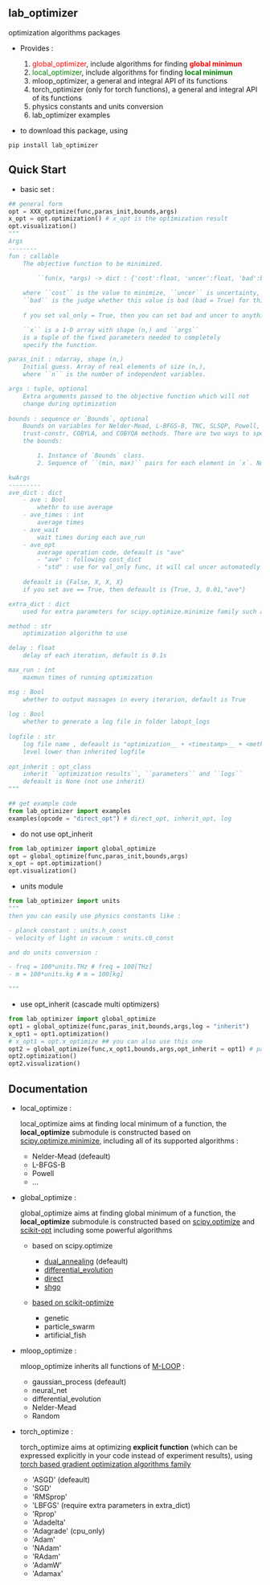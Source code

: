 lab_optimizer
---------
optimization algorithms packages

- Provides : 
  1. <span style="color:red">global_optimizer</span>, include algorithms for finding <span style="color:red">__global minimun__</span> 
  2. <span style="color:green">local_optimizer</span>, include algorithms for finding <span style="color:green">__local minimun__</span>
  3. mloop_optimizer, a general and integral API of its functions
  4. torch_optimizer (only for torch functions), a general and integral API of its functions
  5. physics constants and units conversion 
  6. lab_optimizer examples

- to download this package, using
```shell
pip install lab_optimizer
```

Quick Start
---------
- basic set : 
```python
## general form
opt = XXX_optimize(func,paras_init,bounds,args)
x_opt = opt.optimization() # x_opt is the optimization result
opt.visualization()
"""
Args
--------
fun : callable
    The objective function to be minimized.

        ``fun(x, *args) -> dict : {'cost':float, 'uncer':float, 'bad':bool}``
        
    where ``cost`` is the value to minimize, ``uncer`` is uncertainty,
    ``bad`` is the judge whether this value is bad (bad = True) for this cost
    
    f you set val_only = True, then you can set bad and uncer to anything because they will not be used and default is True

    ``x`` is a 1-D array with shape (n,) and ``args``
    is a tuple of the fixed parameters needed to completely
    specify the function.

paras_init : ndarray, shape (n,)
    Initial guess. Array of real elements of size (n,),
    where ``n`` is the number of independent variables.

args : tuple, optional
    Extra arguments passed to the objective function which will not
    change during optimization
    
bounds : sequence or `Bounds`, optional
    Bounds on variables for Nelder-Mead, L-BFGS-B, TNC, SLSQP, Powell,
    trust-constr, COBYLA, and COBYQA methods. There are two ways to specify
    the bounds:

        1. Instance of `Bounds` class.
        2. Sequence of ``(min, max)`` pairs for each element in `x`. None is used to specify no bound.

kwArgs
---------
ave_dict : dict
    - ave : Bool
        whethr to use average
    - ave_times : int
        average times
    - ave_wait
        wait times during each ave_run
    - ave_opt
        average operation code, defeault is "ave"
        - "ave" : following cost_dict
        - "std" : use for val_only func, it will cal uncer automatedly
        
    defeault is {False, X, X, X}
    if you set ave == True, then defeault is {True, 3, 0.01,"ave"}

extra_dict : dict
    used for extra parameters for scipy.optimize.minimize family such as jac, hessel ... 

method : str 
    optimization algorithm to use

delay : float 
    delay of each iteration, default is 0.1s

max_run : int 
    maxmun times of running optimization

msg : Bool
    whether to output massages in every iterarion, default is True
    
log : Bool
    whether to generate a log file in folder labopt_logs
    
logfile : str
    log file name , defeault is "optimization__ + <timestamp>__ + <method>__.txt"
    level lower than inherited logfile
    
opt_inherit : opt_class 
    inherit ``optimization results``, ``parameters`` and ``logs``
    defeault is None (not use inherit)
"""

## get example code
from lab_optimizer import examples
examples(opcode = "direct_opt") # direct_opt, inherit_opt, log
```

- do not use opt_inherit
```python
from lab_optimizer import global_optimize
opt = global_optimize(func,paras_init,bounds,args)
x_opt = opt.optimization()
opt.visualization()
```
- units module 
```python
from lab_optimizer import units
"""
then you can easily use physics constants like :

- planck constant : units.h_const
- velocity of light in vacuum : units.c0_const

and do units conversion :  

- freq = 100*units.THz # freq = 100[THz]
- m = 100*units.kg # m = 100[kg]

"""
```

- use opt_inherit (cascade multi optimizers)
```python
from lab_optimizer import global_optimize
opt1 = global_optimize(func,paras_init,bounds,args,log = "inherit")
x_opt1 = opt1.optimization()
# x_opt1 = opt.x_optimize ## you can also use this one
opt2 = global_optimize(func,x_opt1,bounds,args,opt_inherit = opt1) # paras_init will be automatically set to x_opt1 
opt2.optimization()
opt2.visualization()
```

Documentation
---------
- local_optimize : 
  
  local_optimize aims at finding local minimum of a function, the __local_optimize__ submodule is constructed based on [scipy.optimize.minimize](https://docs.scipy.org/doc/scipy/reference/generated/scipy.optimize.minimize.html), including all of its supported algorithms : 

  - Nelder-Mead (defeault)
  - L-BFGS-B
  - Powell
  - ...

- global_optimize :
  
  global_optimize aims at finding global minimum of a function, the __local_optimize__ submodule is constructed based on [scipy.optimize](https://docs.scipy.org/doc/scipy/reference/optimize.html) and [scikit-opt](https://scikit-opt.github.io/scikit-opt/#/en/README) including some powerful algorithms 
  
  - based on scipy.optimize 

    - [dual_annealing](https://docs.scipy.org/doc/scipy/reference/generated/scipy.optimize.dual_annealing.html#scipy.optimize.dual_annealing) (defeault)
    - [differential_evolution](https://docs.scipy.org/doc/scipy/reference/generated/scipy.optimize.differential_evolution.html#scipy.optimize.differential_evolution)
    - [direct](https://docs.scipy.org/doc/scipy/reference/generated/scipy.optimize.direct.html#scipy.optimize.direct)
    - [shgo](https://docs.scipy.org/doc/scipy/reference/generated/scipy.optimize.shgo.html#scipy.optimize.shgo)

  - [based on scikit-optimize](https://scikit-opt.github.io/scikit-opt/#/en/README)
    
    - genetic
    - particle_swarm
    - artificial_fish

- mloop_optimize :

  mloop_optimize inherits all functions of [M-LOOP](https://m-loop.readthedocs.io/en/stable/index.html) : 

  - gaussian_process (defeault)
  - neural_net
  - differential_evolution
  - Nelder-Mead
  - Random

- torch_optimize : 

  torch_optimize aims at optimizing __explicit function__ (which can be expressed explicitly in your code instead of experiment results), using [torch based gradient optimization algorithms family](https://pytorch.org/docs/stable/optim.html) 

  - 'ASGD' (defeault)
  - 'SGD'
  - 'RMSprop'
  - 'LBFGS' (require extra parameters in extra_dict)
  - 'Rprop'
  - 'Adadelta'
  - 'Adagrade' (cpu_only)
  - 'Adam'
  - 'NAdam'
  - 'RAdam'
  - 'AdamW'
  - 'Adamax'

  
